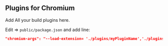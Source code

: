 ## Plugins for Chromium

Add All your build plugins here.

Edit => `public/package.json`
and add line:

```json
"chromium-args": "--load-extension= './plugins/myPluginName','./plugins/ReactDevTool'",
```
